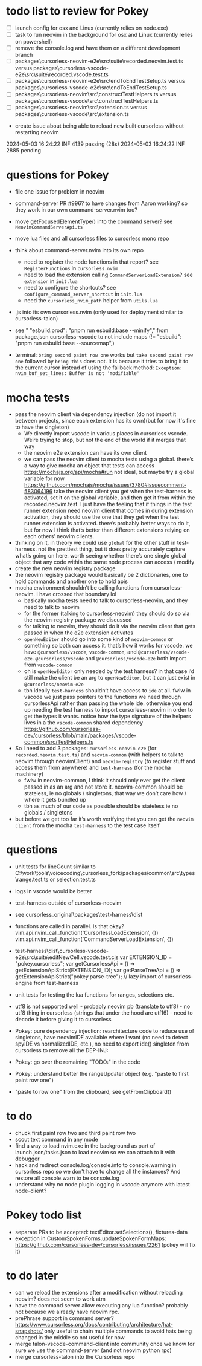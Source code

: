 # todo list to review for Pokey

- [ ] launch config for osx and Linux (currently relies on node.exe)
- [ ] task to run neovim in the background for osx and Linux (currently relies on powershell)
- [ ] remove the console.log and have them on a different development branch
- [ ] packages\cursorless-neovim-e2e\src\suite\recorded.neovim.test.ts versus packages\cursorless-vscode-e2e\src\suite\recorded.vscode.test.ts
- [ ] packages\cursorless-neovim-e2e\src\endToEndTestSetup.ts versus packages\cursorless-vscode-e2e\src\endToEndTestSetup.ts
- [ ] packages\cursorless-neovim\src\constructTestHelpers.ts versus packages\cursorless-vscode\src\constructTestHelpers.ts
- [ ] packages\cursorless-neovim\src\extension.ts versus packages\cursorless-vscode\src\extension.ts

- create issue about being able to reload new built cursorless without restarting neovim

2024-05-03 16:24:22 INF 4139 passing (28s)
2024-05-03 16:24:22 INF 2885 pending

# questions for Pokey

- file one issue for problem in neovim

- command-server PR #996? to have changes from Aaron working? so they work in our own command-server.nvim too?
- move getFocusedElementType() into the command server? see `NeovimCommandServerApi.ts`
- move lua files and all cursorless files to cursorless mono repo
- think about command-server.nvim into its own repo
  - need to register the node functions in that report? see `RegisterFunctions` in `cursorless.nvim`
  - need to load the extension calling `CommandServerLoadExtension`? see `extension` in `init.lua`
  - need to configure the shortcuts? see `configure_command_server_shortcut` in `init.lua`
  - need the `cursorless_nvim_path` helper from `utils.lua`
- .js into its own cursorless.nvim (only used for deployment similar to cursorless-talon)

- see " "esbuild:prod": "pnpm run esbuild:base --minify"," from package.json cursorless-vscode to not include maps (!= "esbuild": "pnpm run esbuild:base --sourcemap",)
- terminal: `bring second paint row one` works but `take second paint row one` followed by `bring this` does not. It is because it tries to bring it to the current cursor instead of using the fallback method: `Exception: nvim_buf_set_lines: Buffer is not 'modifiable'`

# mocha tests

- pass the neovim client via dependency injection (do not import it between projects, since each extension has its own)(but for now it's fine to have the singleton)
  - We directly import vscode in various places in cursorless vscode. We’re trying to stop, but not the end of the world if it merges that way
  - the neovim e2e extension can have its own client
  - we can pass the neovim client to mocha tests using a global. there’s a way to give mocha an object that tests can access https://mochajs.org/api/mocha#run not ideal, but maybe try a global variable for now https://github.com/mochajs/mocha/issues/3780#issuecomment-583064196 take the neovim client you get when the test-harness is activated, set it on the global variable, and then get it from within the recorded.neovim.test. I just have the feeling that if things in the test runner extension need neovim client that comes in during extension activation, they should use the one that they get when the test runner extension is activated. there’s probably better ways to do it, but for now I think that’s better than different extensions relying on each others’ neovim clients.
- thinking on it, in theory we could use `global` for the other stuff in test-harness. not the prettiest thing, but it does pretty accurately capture what’s going on here. worth seeing whether there’s one single global object that any code within the same node process can access / modify
- create the new neovim registry package
- the neovim registry package would basically be 2 dictionaries, one to hold commands and another one to hold apis
- mocha environment shouldn’t be calling functions from cursorless-neovim. I have crossed that boundary lol
  - basically mocha tests need to talk to cursorless-neovim, and they need to talk to neovim
  - for the former (talking to cursorless-neovim) they should do so via the neovim-registry package we discussed
  - for talking to neovim, they should do it via the neovim client that gets passed in when the e2e extension activates
  - `openNewEditor` should go into some kind of `neovim-common` or something so both can access it. that’s how it works for vscode. we have `@cursorless/vscode`, `vscode-common`, and `@cursorless/vscode-e2e`. `@cursorless/vscode` and `@cursorless/vscode-e2e` both import from `vscode-common`
  - oh is `openNewEditor` only needed by the test harness? in that case i’d still make the client be an arg to `openNewEditor`, but it can just exist in `@cursorless/neovim-e2e`
  - tbh ideally `test-harness` shouldn’t have access to `ide` at all. fwiw in vscode we just pass pointers to the functions we need through cursorlessApi rather than passing the whole ide. otherwise you end up needing the test harness to import cursorless-neovim in order to get the types it wants. notice how the type signature of the helpers lives in a the `vscode-common` shared dependency https://github.com/cursorless-dev/cursorless/blob/main/packages/vscode-common/src/TestHelpers.ts
- So I need to add 3 packages: `cursorless-neovim-e2e` (for `recorded.neovim.test.ts`) and `neovim-common` (with helpers to talk to neovim through neovimClient) and `neovim-registry` (to register stuff and access them from anywhere) and `test-harness` (for the mocha machinery)
  - fwiw in neovim-common, I think it should only ever get the client passed in as an arg and not store it. neovim-common should be stateless, ie no globals / singletons, that way we don’t care how / where it gets bundled up
  - tbh as much of our code as possible should be stateless ie no globals / singletons
- but before we get too far it’s worth verifying that you can get the `neovim client` from the mocha `test-harness` to the test case itself

# questions

- unit tests for lineCount similar to C:\work\tools\voicecoding\cursorless_fork\packages\common\src\types\range.test.ts or selection.test.ts
- logs in vscode would be better
- test-harness outside of cursorless-neovim
- see cursorless_original\packages\test-harness\dist
- functions are called in parallel. Is that okay?
  vim.api.nvim_call_function('CursorlessLoadExtension', {})
  vim.api.nvim_call_function('CommandServerLoadExtension', {})

- test-harness\dist\cursorless-vscode-e2e\src\suite\editNewCell.vscode.test.cjs
  var EXTENSION_ID = "pokey.cursorless";
  var getCursorlessApi = () => getExtensionApiStrict(EXTENSION_ID);
  var getParseTreeApi = () => getExtensionApiStrict("pokey.parse-tree");
  // lazy import of cursorless-engine from test-harness

- unit tests for testing the lua functions for ranges, selections etc.
- utf8 is not supported well - probably neovim pb (translate to utf8) - no utf8 thing in cursorless (strings that under the hood are utf16) - need to decode it before giving it to cursorless
- Pokey: pure dependency injection: rearchitecture code to reduce use of singletons, have neovimIDE available where I want (no need to detect spyIDE vs normalizedIDE, etc.), no need to export ide() singleton from cursorless to remove all the DEP-INJ:
- Pokey: go over the remaining "TODO:" in the code
- Pokey: understand better the rangeUpdater object (e.g. "paste to first paint row one")
- "paste to row one" from the clipboard, see getFromClipboard()

# to do

- chuck first paint row two and third paint row two
- scout text command in any mode
- find a way to load nvim.exe in the background as part of launch.json/tasks.json to load neovim so we can attach to it with debugger
- hack and redirect console.log/console.info to console.warning in cursorless repo so we don't have to change all the instances? And restore all console.warn to be console.log
- understand why no node plugin logging in vscode anymore with latest node-client?

# Pokey todo list

- separate PRs to be accepted: textEditor.setSelections(), fixtures-data
- exception in CustomSpokenForms.updateSpokenFormMaps: https://github.com/cursorless-dev/cursorless/issues/2261 (pokey will fix it)

# to do later

- can we reload the extensions after a modification without reloading neovim? does not seem to work atm
- have the command server allow executing any lua function? probably not because we already have neovim rpc.
- prePhrase support in command server? https://www.cursorless.org/docs/contributing/architecture/hat-snapshots/ only useful to chain multiple commands to avoid hats being changed in the middle so not useful for now
- merge talon-vscode-command-client into community once we know for sure we use the command-server (and not neovim python rpc)
- merge cursorless-talon into the Cursorless repo
